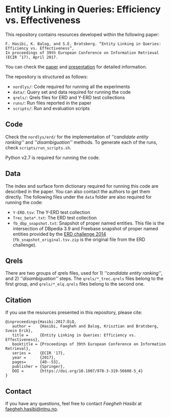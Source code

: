 # Entity Linking in Queries: Efficiency vs. Effectiveness

This repository contains resources developed within the following paper:

	F. Hasibi, K. Balog, and S.E. Bratsberg. “Entity Linking in Queries: Efficiency vs. Effectiveness”,
	In proceedings of 39th European Conference on Information Retrieval (ECIR ’17), April 2017.

You can check the [paper](http://hasibi.com/files/ecir2017-elq.pdf) and [presentation](http://www.slideshare.net/FaeghehHasibi/ecir2017-elq) for detailed information.

The repository is structured as follows:

- `nordlys/`: Code required for running all the experiments
- `data/`: Query set and data required for running the code
- `qrels/`: Qrels files for ERD and Y-ERD test collections
- `runs/`: Run files reported in the paper
- `scripts/`: Run and evaluation scripts


## Code

Check the `nordlys/erd/` for the implementation of *''candidate entity ranking''* and *''disambiguation''* methods.
To generate each of the runs, check `scripts/run_scripts.sh`.

Python v2.7 is required for running the code.


## Data

The index and surface form dictionary required for running this code are described in the paper. You can also contact the authors to get them directly. The following files under the `data` folder are also required for running the code:

- `Y-ERD.tsv`: The Y-ERD test collection
- `Trec_beta*.txt`: The ERD test collection
-  `fb_dbp_snapshot.txt`: Snapshot of proper named entities. This file is the intersection of DBpedia 3.9 and Freebase snapshot of proper named entities provided by the [ERD challenge 2014](http://sigir.org/files/forum/2014D/p063.pdf) (`fb_snapshot_original.tsv.zip` is the original file from the ERD challenge).


## Qrels

There are two groups of qrels files, used for 1) *''candidate entity ranking''*, and 2) *''disambiguation''* steps.
The `qrels/*_trec.qrels` files belong to the first group, and `qrels/*_elq.qrels` files belong to the second one.


## Citation

If you use the resources presented in this repository, please cite:

```
@inproceedings{Hasibi:2017:ELQ, 
   author =    {Hasibi, Faegheh and Balog, Krisztian and Bratsberg, Svein Erik},
   title =     {Entity Linking in Queries: Efficiency vs. Effectiveness},
   booktitle = {Proceedings of 39th European Conference on Information Retrieval},
   series =    {ECIR '17},
   year =      {2017},
   pages=      {40--53},
   publisher = {Springer},
   DOI =       {https://doi.org/10.1007/978-3-319-56608-5_4}
} 
```

## Contact

If you have any questions, feel free to contact *Faegheh Hasibi* at <faegheh.hasibi@ntnu.no>.
